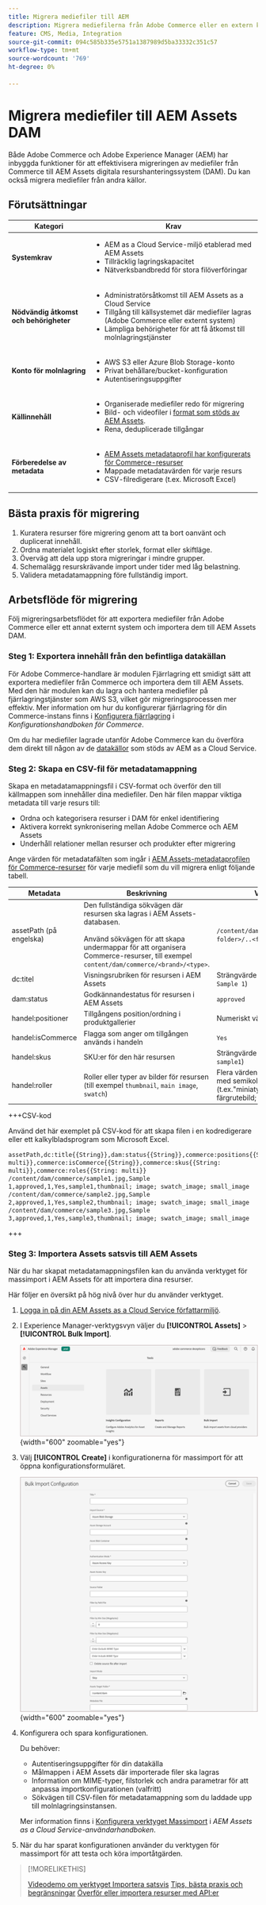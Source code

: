 ```yaml
---
title: Migrera mediefiler till AEM
description: Migrera mediefilerna från Adobe Commerce eller en extern källa till AEM Assets DAM.
feature: CMS, Media, Integration
source-git-commit: 094c585b335e5751a1387989d5ba33332c351c57
workflow-type: tm+mt
source-wordcount: '769'
ht-degree: 0%

---
```


# Migrera mediefiler till AEM Assets DAM

Både Adobe Commerce och Adobe Experience Manager (AEM) har inbyggda funktioner för att effektivisera migreringen av mediefiler från Commerce till AEM Assets digitala resurshanteringssystem (DAM). Du kan också migrera mediefiler från andra källor.

## Förutsättningar

| Kategori | Krav |
|----------|-------------|
| **Systemkrav** | <ul><li>AEM as a Cloud Service-miljö etablerad med AEM Assets</li><li>Tillräcklig lagringskapacitet</li><li>Nätverksbandbredd för stora filöverföringar</li></ul> |
| **Nödvändig åtkomst och behörigheter** | <ul><li>Administratörsåtkomst till AEM Assets as a Cloud Service</li><li>Tillgång till källsystemet där mediefiler lagras (Adobe Commerce eller externt system)</li><li>Lämpliga behörigheter för att få åtkomst till molnlagringstjänster</li></ul> |
| **Konto för molnlagring** | <ul><li>AWS S3 eller Azure Blob Storage-konto</li><li>Privat behållare/bucket-konfiguration</li><li>Autentiseringsuppgifter</li></ul> |
| **Källinnehåll** | <ul><li>Organiserade mediefiler redo för migrering</li><li>Bild- och videofiler i <a href="https://experienceleague.adobe.com/en/docs/experience-manager-cloud-service/content/assets/file-format-support#image-formats">format som stöds av AEM Assets</a>.</li><li>Rena, deduplicerade tillgångar</li></li> |
| **Förberedelse av metadata** | <ul><li><a href="https://experienceleague.adobe.com/en/docs/commerce-admin/content-design/aem-asset-management/getting-started/aem-assets-configure-aem">AEM Assets metadataprofil har konfigurerats för Commerce-resurser</a></li><li>Mappade metadatavärden för varje resurs</li><li>CSV-filredigerare (t.ex. Microsoft Excel)</li></ul> |

## Bästa praxis för migrering

1. Kuratera resurser före migrering genom att ta bort oanvänt och duplicerat innehåll.
1. Ordna materialet logiskt efter storlek, format eller skiftläge.
1. Överväg att dela upp stora migreringar i mindre grupper.
1. Schemalägg resurskrävande import under tider med låg belastning.
1. Validera metadatamappning före fullständig import.

## Arbetsflöde för migrering

Följ migreringsarbetsflödet för att exportera mediefiler från Adobe Commerce eller ett annat externt system och importera dem till AEM Assets DAM.

### Steg 1: Exportera innehåll från den befintliga datakällan

För Adobe Commerce-handlare är modulen Fjärrlagring ett smidigt sätt att exportera mediefiler från Commerce och importera dem till AEM Assets. Med den här modulen kan du lagra och hantera mediefiler på fjärrlagringstjänster som AWS S3, vilket gör migreringsprocessen mer effektiv. Mer information om hur du konfigurerar fjärrlagring för din Commerce-instans finns i [Konfigurera fjärrlagring](https://experienceleague.adobe.com/en/docs/commerce-operations/configuration-guide/storage/remote-storage/remote-storage-aws-s3) i *Konfigurationshandboken för Commerce*.

Om du har mediefiler lagrade utanför Adobe Commerce kan du överföra dem direkt till någon av de [datakällor](https://experienceleague.adobe.com/en/docs/experience-manager-cloud-service/content/assets/assets-view/bulk-import-assets-view#prerequisites) som stöds av AEM as a Cloud Service.

### Steg 2: Skapa en CSV-fil för metadatamappning

Skapa en metadatamappningsfil i CSV-format och överför den till källmappen som innehåller dina mediefiler. Den här filen mappar viktiga metadata till varje resurs till:

- Ordna och kategorisera resurser i DAM för enkel identifiering
- Aktivera korrekt synkronisering mellan Adobe Commerce och AEM Assets
- Underhåll relationer mellan resurser och produkter efter migrering

Ange värden för metadatafälten som ingår i [AEM Assets-metadataprofilen för Commerce-resurser](aem-assets-configure-aem.md) för varje mediefil som du vill migrera enligt följande tabell.

| Metadata | Beskrivning | Värde |
|-------|-------------|--------|
| assetPath (på engelska) | Den fullständiga sökvägen där resursen ska lagras i AEM Assets-databasen.<br><br>Använd sökvägen för att skapa undermappar för att organisera Commerce-resurser, till exempel `content/dam/commerce/<brand>/<type>`. | `/content/dam/commerce/<sub-folder>/..<filename>` |
| dc:titel | Visningsrubriken för resursen i AEM Assets | Strängvärde (till exempel `Sample 1`) |
| dam:status | Godkännandestatus för resursen i AEM Assets | `approved` |
| handel:positioner | Tillgångens position/ordning i produktgallerier | Numeriskt värde (t.ex. &quot;1&quot;) |
| handel:isCommerce | Flagga som anger om tillgången används i handeln | `Yes` |
| handel:skus | SKU:er för den här resursen | Strängvärde (till exempel `sample1`) |
| handel:roller | Roller eller typer av bilder för resursen (till exempel `thumbnail`, `main image`, `swatch`) | Flera värden avgränsade med semikolon (t.ex.&quot;miniatyrbild; bild; färgrutebild; liten_bild&quot;) |

+++CSV-kod

Använd det här exemplet på CSV-kod för att skapa filen i en kodredigerare eller ett kalkylbladsprogram som Microsoft Excel.

```csv
assetPath,dc:title{{String}},dam:status{{String}},commerce:positions{{String: multi}},commerce:isCommerce{{String}},commerce:skus{{String: multi}},commerce:roles{{String: multi}}
/content/dam/commerce/sample1.jpg,Sample 1,approved,1,Yes,sample1,thumbnail; image; swatch_image; small_image
/content/dam/commerce/sample2.jpg,Sample 2,approved,1,Yes,sample2,thumbnail; image; swatch_image; small_image
/content/dam/commerce/sample3.jpg,Sample 3,approved,1,Yes,sample3,thumbnail; image; swatch_image; small_image
```

+++

### Steg 3: Importera Assets satsvis till AEM Assets

När du har skapat metadatamappningsfilen kan du använda verktyget för massimport i AEM Assets för att importera dina resurser.

Här följer en översikt på hög nivå över hur du använder verktyget.

1. [Logga in på din AEM Assets as a Cloud Service författarmiljö](https://experienceleague.adobe.com/en/docs/experience-manager-cloud-service/content/onboarding/journey/aem-users#login-aem).

1. I Experience Manager-verktygsvyn väljer du **[!UICONTROL Assets]** > **[!UICONTROL Bulk Import]**.

   ![AEM Assets-redigering](./assets/aem-assets-bulk-import-selection.png){width="600" zoomable="yes"}

1. Välj **[!UICONTROL Create]** i konfigurationerna för massimport för att öppna konfigurationsformuläret.

   ![AEM Assets-redigering](./assets/aem-assets-bulk-import-configuration.png){width="600" zoomable="yes"}

1. Konfigurera och spara konfigurationen.

   Du behöver:

   - Autentiseringsuppgifter för din datakälla
   - Målmappen i AEM Assets där importerade filer ska lagras
   - Information om MIME-typer, filstorlek och andra parametrar för att anpassa importkonfigurationen (valfritt)
   - Sökvägen till CSV-filen för metadatamappning som du laddade upp till molnlagringsinstansen.

   Mer information finns i [Konfigurera verktyget Massimport](https://experienceleague.adobe.com/en/docs/experience-manager-cloud-service/content/assets/manage/add-assets#configure-bulk-ingestor-tool) i *AEM Assets as a Cloud Service-användarhandboken*.

1. När du har sparat konfigurationen använder du verktygen för massimport för att testa och köra importåtgärden.

>[!MORELIKETHIS]
>
>[Videodemo om verktyget Importera satsvis](https://experienceleague.adobe.com/en/docs/experience-manager-cloud-service/content/assets/manage/add-assets#asset-bulk-ingestor)
>[Tips, bästa praxis och begränsningar](https://experienceleague.adobe.com/en/docs/experience-manager-cloud-service/content/assets/manage/add-assets#tips-limitations)
>[Överför eller importera resurser med API:er ](https://experienceleague.adobe.com/en/docs/experience-manager-cloud-service/content/assets/admin/developer-reference-material-apis#asset-upload)

